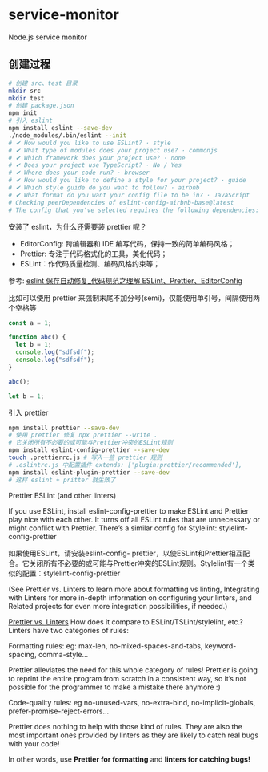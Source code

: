 # service-monitor

Node.js service monitor

## 创建过程

```bash
# 创建 src、test 目录
mkdir src
mkdir test
# 创建 package.json
npm init
# 引入 eslint
npm install eslint --save-dev
./node_modules/.bin/eslint --init
# ✔ How would you like to use ESLint? · style
# ✔ What type of modules does your project use? · commonjs
# ✔ Which framework does your project use? · none
# ✔ Does your project use TypeScript? · No / Yes
# ✔ Where does your code run? · browser
# ✔ How would you like to define a style for your project? · guide
# ✔ Which style guide do you want to follow? · airbnb
# ✔ What format do you want your config file to be in? · JavaScript
# Checking peerDependencies of eslint-config-airbnb-base@latest
# The config that you've selected requires the following dependencies:
```

安装了 eslint，为什么还需要装 prettier 呢？

- EditorConfig: 跨编辑器和 IDE 编写代码，保持一致的简单编码风格；
- Prettier: 专注于代码格式化的工具，美化代码；
- ESLint：作代码质量检测、编码风格约束等；

参考: [eslint 保存自动修复\_代码规范之理解 ESLint、Prettier、EditorConfig](https://blog.csdn.net/weixin_39860260/article/details/112362260)

比如可以使用 prettier 来强制末尾不加分号(semi)，仅能使用单引号，间隔使用两个空格等

```js
const a = 1;

function abc() {
  let b = 1;
  console.log("sdfsdf");
  console.log("sdfsdf");
}

abc();

let b = 1;
```

引入 prettier

```bash
npm install prettier --save-dev
# 使用 prettier 修复 npx prettier --write .
# 它关闭所有不必要的或可能与Prettier冲突的ESLint规则
npm install eslint-config-prettier --save-dev
touch .prettierrc.js # 写入一些 prettier 规则
# .eslintrc.js 中配置插件 extends: ['plugin:prettier/recommended'],
npm install eslint-plugin-prettier --save-dev
# 这样 eslint + pritter 就生效了
```

Prettier ESLint (and other linters)

If you use ESLint, install eslint-config-prettier to make ESLint and Prettier play nice with each other. It turns off all ESLint rules that are unnecessary or might conflict with Prettier. There’s a similar config for Stylelint: stylelint-config-prettier

如果使用ESLint，请安装eslint-config- prettier，以使ESLint和Prettier相互配合。它关闭所有不必要的或可能与Prettier冲突的ESLint规则。Stylelint有一个类似的配置：stylelint-config-prettier

(See Prettier vs. Linters to learn more about formatting vs linting, Integrating with Linters for more in-depth information on configuring your linters, and Related projects for even more integration possibilities, if needed.)


[Prettier vs. Linters](https://prettier.io/docs/en/comparison.html)
How does it compare to ESLint/TSLint/stylelint, etc.?
Linters have two categories of rules:

Formatting rules: eg: max-len, no-mixed-spaces-and-tabs, keyword-spacing, comma-style…

Prettier alleviates the need for this whole category of rules! Prettier is going to reprint the entire program from scratch in a consistent way, so it’s not possible for the programmer to make a mistake there anymore :)

Code-quality rules: eg no-unused-vars, no-extra-bind, no-implicit-globals, prefer-promise-reject-errors…

Prettier does nothing to help with those kind of rules. They are also the most important ones provided by linters as they are likely to catch real bugs with your code!

In other words, use **Prettier for formatting** and **linters for catching bugs!**
